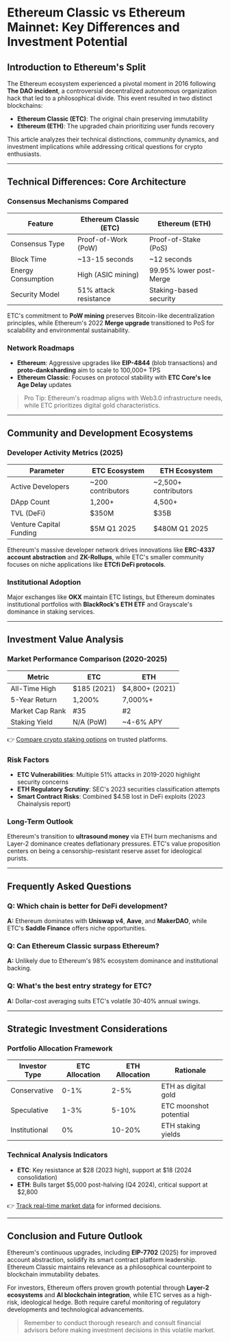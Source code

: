 # Ethereum Classic vs Ethereum Mainnet: Key Differences and Investment Potential

## Introduction to Ethereum's Split

The Ethereum ecosystem experienced a pivotal moment in 2016 following **The DAO incident**, a controversial decentralized autonomous organization hack that led to a philosophical divide. This event resulted in two distinct blockchains:  
- **Ethereum Classic (ETC)**: The original chain preserving immutability  
- **Ethereum (ETH)**: The upgraded chain prioritizing user funds recovery  

This article analyzes their technical distinctions, community dynamics, and investment implications while addressing critical questions for crypto enthusiasts.

---

## Technical Differences: Core Architecture

### Consensus Mechanisms Compared

| Feature                | Ethereum Classic (ETC) | Ethereum (ETH)           |
|------------------------|------------------------|--------------------------|
| Consensus Type         | Proof-of-Work (PoW)    | Proof-of-Stake (PoS)     |
| Block Time             | ~13-15 seconds         | ~12 seconds              |
| Energy Consumption     | High (ASIC mining)     | 99.95% lower post-Merge  |
| Security Model         | 51% attack resistance  | Staking-based security   |

ETC's commitment to **PoW mining** preserves Bitcoin-like decentralization principles, while Ethereum's 2022 **Merge upgrade** transitioned to PoS for scalability and environmental sustainability.

### Network Roadmaps

- **Ethereum**: Aggressive upgrades like **EIP-4844** (blob transactions) and **proto-danksharding** aim to scale to 100,000+ TPS  
- **Ethereum Classic**: Focuses on protocol stability with **ETC Core's Ice Age Delay** updates  

> Pro Tip: Ethereum's roadmap aligns with Web3.0 infrastructure needs, while ETC prioritizes digital gold characteristics.

---

## Community and Development Ecosystems

### Developer Activity Metrics (2025)

| Parameter              | ETC Ecosystem         | ETH Ecosystem           |
|------------------------|-----------------------|-------------------------|
| Active Developers      | ~200 contributors     | ~2,500+ contributors    |
| DApp Count             | 1,200+                | 4,500+                  |
| TVL (DeFi)             | $350M                 | $35B                    |
| Venture Capital Funding| $5M Q1 2025           | $480M Q1 2025           |

Ethereum's massive developer network drives innovations like **ERC-4337 account abstraction** and **ZK-Rollups**, while ETC's smaller community focuses on niche applications like **ETCfi DeFi protocols**.

### Institutional Adoption

Major exchanges like **OKX** maintain ETC listings, but Ethereum dominates institutional portfolios with **BlackRock's ETH ETF** and Grayscale's dominance in staking services.

---

## Investment Value Analysis

### Market Performance Comparison (2020-2025)

| Metric                 | ETC                     | ETH                     |
|------------------------|-------------------------|-------------------------|
| All-Time High          | $185 (2021)            | $4,800+ (2021)         |
| 5-Year Return          | 1,200%                  | 7,000%+                 |
| Market Cap Rank        | #35                     | #2                      |
| Staking Yield          | N/A (PoW)               | ~4-6% APY               |

👉 [Compare crypto staking options](https://bit.ly/okx-bonus) on trusted platforms.

### Risk Factors

- **ETC Vulnerabilities**: Multiple 51% attacks in 2019-2020 highlight security concerns  
- **ETH Regulatory Scrutiny**: SEC's 2023 securities classification attempts  
- **Smart Contract Risks**: Combined $4.5B lost in DeFi exploits (2023 Chainalysis report)  

### Long-Term Outlook

Ethereum's transition to **ultrasound money** via ETH burn mechanisms and Layer-2 dominance creates deflationary pressures. ETC's value proposition centers on being a censorship-resistant reserve asset for ideological purists.

---

## Frequently Asked Questions

### Q: Which chain is better for DeFi development?  
**A:** Ethereum dominates with **Uniswap v4**, **Aave**, and **MakerDAO**, while ETC's **Saddle Finance** offers niche opportunities.

### Q: Can Ethereum Classic surpass Ethereum?  
**A:** Unlikely due to Ethereum's 98% ecosystem dominance and institutional backing.

### Q: What's the best entry strategy for ETC?  
**A:** Dollar-cost averaging suits ETC's volatile 30-40% annual swings.

---

## Strategic Investment Considerations

### Portfolio Allocation Framework

| Investor Type | ETC Allocation | ETH Allocation | Rationale                     |
|---------------|----------------|----------------|-------------------------------|
| Conservative  | 0-1%           | 2-5%           | ETH as digital gold           |
| Speculative   | 1-3%           | 5-10%          | ETC moonshot potential        |
| Institutional | 0%             | 10-20%         | ETH staking yields            |

### Technical Analysis Indicators

- **ETC**: Key resistance at $28 (2023 high), support at $18 (2024 consolidation)  
- **ETH**: Bulls target $5,000 post-halving (Q4 2024), critical support at $2,800  

👉 [Track real-time market data](https://bit.ly/okx-bonus) for informed decisions.

---

## Conclusion and Future Outlook

Ethereum's continuous upgrades, including **EIP-7702** (2025) for improved account abstraction, solidify its smart contract platform leadership. Ethereum Classic maintains relevance as a philosophical counterpoint to blockchain immutability debates.

For investors, Ethereum offers proven growth potential through **Layer-2 ecosystems** and **AI blockchain integration**, while ETC serves as a high-risk, ideological hedge. Both require careful monitoring of regulatory developments and technological advancements.

> Remember to conduct thorough research and consult financial advisors before making investment decisions in this volatile market.
